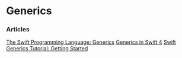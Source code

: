 # Generics



### Articles

[The Swift Programming Language: Generics](https://developer.apple.com/library/content/documentation/Swift/Conceptual/Swift_Programming_Language/Generics.html)
[Generics in Swift 4](https://medium.com/developermind/generics-in-swift-4-4f802cd6f53c)
[Swift Generics Tutorial: Getting Started](https://www.raywenderlich.com/154371/swift-generics-tutorial-getting-started)

